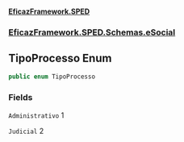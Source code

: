 #### [EficazFramework.SPED](EficazFrameworkSPED.md 'EficazFramework SPED')
### [EficazFramework.SPED.Schemas.eSocial](EficazFramework.SPED.Schemas.eSocial.md 'EficazFramework.SPED.Schemas.eSocial')

## TipoProcesso Enum

```csharp
public enum TipoProcesso
```
### Fields

<a name='EficazFramework.SPED.Schemas.eSocial.TipoProcesso.Administrativo'></a>

`Administrativo` 1

<a name='EficazFramework.SPED.Schemas.eSocial.TipoProcesso.Judicial'></a>

`Judicial` 2
